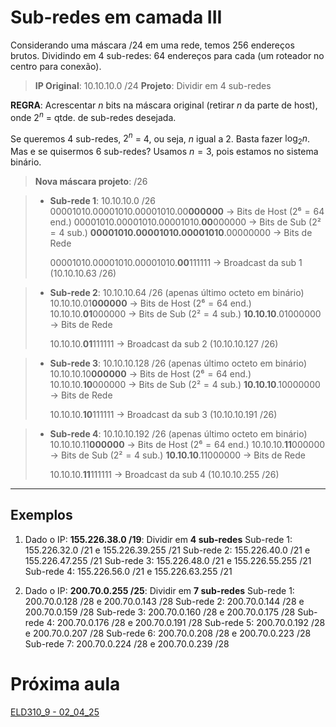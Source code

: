 # Sub-redes em camada III
Considerando uma máscara /24 em uma rede, temos 256 endereços brutos.
Dividindo em 4 sub-redes: 64 endereços para cada (um roteador no centro para conexão).

>**IP Original**: 10.10.10.0 /24
>**Projeto**: Dividir em 4 sub-redes

**REGRA**: Acrescentar $n$ bits na máscara original (retirar $n$ da parte de host), onde $2^n$ = qtde. de sub-redes desejada.

Se queremos 4 sub-redes, $2^n$ = 4, ou seja, $n$ igual a 2. Basta fazer $\log _2n$.
Mas e se quisermos 6 sub-redes? Usamos $n = 3$, pois estamos no sistema binário.

>**Nova máscara projeto**: /26

>- **Sub-rede 1**: 10.10.10.0 /26
> 	 00001010.00001010.00001010.00**000000** -> Bits de Host ($2⁶=64$ end.)
> 	 00001010.00001010.00001010.**00**000000 -> Bits de Sub ($2²=4$ sub.)
> 	 **00001010.00001010.00001010**.00000000 -> Bits de Rede
>
> 	 00001010.00001010.00001010.**00**111111 -> Broadcast da sub 1 (10.10.10.63 /26)

>- **Sub-rede 2**: 10.10.10.64 /26 (apenas último octeto em binário)
> 	 10.10.10.01**000000** -> Bits de Host ($2⁶=64$ end.)
> 	 10.10.10.**01**000000 -> Bits de Sub ($2²=4$ sub.)
> 	 **10.10.10**.01000000 -> Bits de Rede
>
> 	 10.10.10.**01**111111 -> Broadcast da sub 2 (10.10.10.127 /26)

>- **Sub-rede 3**: 10.10.10.128 /26 (apenas último octeto em binário)
> 	 10.10.10.10**000000** -> Bits de Host ($2⁶=64$ end.)
> 	 10.10.10.**10**000000 -> Bits de Sub ($2²=4$ sub.)
> 	 **10.10.10**.10000000 -> Bits de Rede
>
> 	 10.10.10.**10**111111 -> Broadcast da sub 3 (10.10.10.191 /26)

>- **Sub-rede 4**: 10.10.10.192 /26 (apenas último octeto em binário)
> 	 10.10.10.11**000000** -> Bits de Host ($2⁶=64$ end.)
> 	 10.10.10.**11**000000 -> Bits de Sub ($2²=4$ sub.)
> 	 **10.10.10**.11000000 -> Bits de Rede
>
> 	 10.10.10.**11**111111 -> Broadcast da sub 4 (10.10.10.255 /26)

---
## Exemplos
1. Dado o IP: **155.226.38.0 /19**: Dividir em **4 sub-redes**
   Sub-rede 1: 155.226.32.0 /21 e 155.226.39.255 /21
   Sub-rede 2: 155.226.40.0 /21 e 155.226.47.255 /21
   Sub-rede 3: 155.226.48.0 /21 e 155.226.55.255 /21
   Sub-rede 4: 155.226.56.0 /21 e 155.226.63.255 /21

2. Dado o IP: **200.70.0.255 /25**: Dividir em **7 sub-redes**
   Sub-rede 1: 200.70.0.128 /28 e 200.70.0.143 /28
   Sub-rede 2: 200.70.0.144 /28 e 200.70.0.159 /28
   Sub-rede 3: 200.70.0.160 /28 e 200.70.0.175 /28
   Sub-rede 4: 200.70.0.176 /28 e 200.70.0.191 /28
   Sub-rede 5: 200.70.0.192 /28 e 200.70.0.207 /28
   Sub-rede 6: 200.70.0.208 /28 e 200.70.0.223 /28
   Sub-rede 7: 200.70.0.224 /28 e 200.70.0.239 /28
# Próxima aula
[ELD310_9 - 02_04_25](ELD310_9%20-%2002_04_25.md)